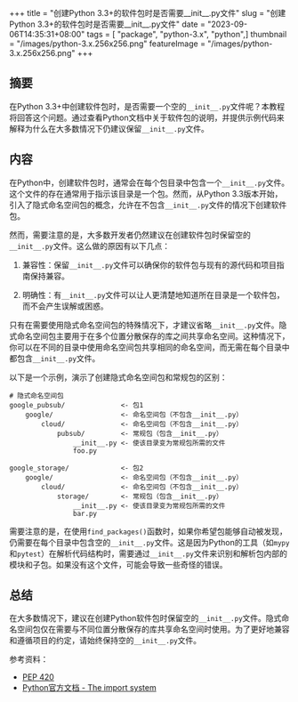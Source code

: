 +++
title = "创建Python 3.3+的软件包时是否需要__init__.py文件"
slug = "创建Python 3.3+的软件包时是否需要__init__.py文件"
date = "2023-09-06T14:35:31+08:00"
tags = [ "package", "python-3.x", "python",]
thumbnail = "/images/python-3.x.256x256.png"
featureImage = "/images/python-3.x.256x256.png"
+++


## 摘要

在Python 3.3+中创建软件包时，是否需要一个空的`__init__.py`文件呢？本教程将回答这个问题。通过查看Python文档中关于软件包的说明，并提供示例代码来解释为什么在大多数情况下仍建议保留`__init__.py`文件。

## 内容

在Python中，创建软件包时，通常会在每个包目录中包含一个`__init__.py`文件。这个文件的存在通常用于指示该目录是一个包。然而，从Python 3.3版本开始，引入了隐式命名空间包的概念，允许在不包含`__init__.py`文件的情况下创建软件包。

然而，需要注意的是，大多数开发者仍然建议在创建软件包时保留空的`__init__.py`文件。这么做的原因有以下几点：

1. 兼容性：保留`__init__.py`文件可以确保你的软件包与现有的源代码和项目指南保持兼容。
  
2. 明确性：有`__init__.py`文件可以让人更清楚地知道所在目录是一个软件包，而不会产生误解或困惑。

只有在需要使用隐式命名空间包的特殊情况下，才建议省略`__init__.py`文件。隐式命名空间包主要用于在多个位置分散保存的库之间共享命名空间。这种情况下，你可以在不同的目录中使用命名空间包共享相同的命名空间，而无需在每个目录中都包含`__init__.py`文件。

以下是一个示例，演示了创建隐式命名空间包和常规包的区别：

```
# 隐式命名空间包
google_pubsub/              <- 包1
    google/                 <- 命名空间包（不包含__init__.py）
        cloud/              <- 命名空间包（不包含__init__.py）
            pubsub/         <- 常规包（包含__init__.py）
                __init__.py <- 使该目录变为常规包所需的文件
                foo.py

google_storage/             <- 包2
    google/                 <- 命名空间包（不包含__init__.py）
        cloud/              <- 命名空间包（不包含__init__.py）
            storage/        <- 常规包（包含__init__.py）
                __init__.py <- 使该目录变为常规包所需的文件
                bar.py
```

需要注意的是，在使用`find_packages()`函数时，如果你希望包能够自动被发现，仍需要在每个目录中包含空的`__init__.py`文件。这是因为Python的工具（如`mypy`和`pytest`）在解析代码结构时，需要通过`__init__.py`文件来识别和解析包内部的模块和子包。如果没有这个文件，可能会导致一些奇怪的错误。

## 总结

在大多数情况下，建议在创建Python软件包时保留空的`__init__.py`文件。隐式命名空间包仅在需要与不同位置分散保存的库共享命名空间时使用。为了更好地兼容和遵循项目的约定，请始终保持空的`__init__.py`文件。

参考资料：
- [PEP 420](https://www.python.org/dev/peps/pep-0420/)
- [Python官方文档 - The import system](https://docs.python.org/3/reference/import.html)


